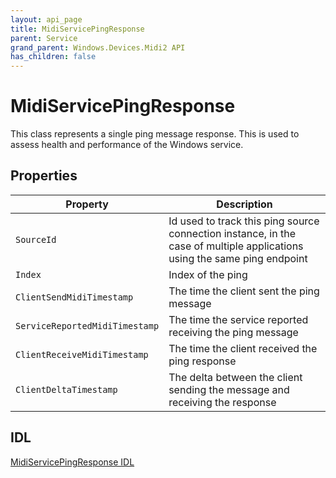```yaml
---
layout: api_page
title: MidiServicePingResponse
parent: Service
grand_parent: Windows.Devices.Midi2 API
has_children: false
---
```

# MidiServicePingResponse

This class represents a single ping message response. This is used to assess health and performance of the Windows service.

## Properties

| Property | Description |
|---|---|
| `SourceId` | Id used to track this ping source connection instance, in the case of multiple applications using the same ping endpoint |
| `Index` | Index of the ping |
| `ClientSendMidiTimestamp` | The time the client sent the ping message |
| `ServiceReportedMidiTimestamp` | The time the service reported receiving the ping message |
| `ClientReceiveMidiTimestamp` | The time the client received the ping response |
| `ClientDeltaTimestamp` | The delta between the client sending the message and receiving the response |

## IDL

[MidiServicePingResponse IDL](https://github.com/microsoft/MIDI/blob/main/src/api/Client/Midi2Client/MidiServicePingResponse.idl)

